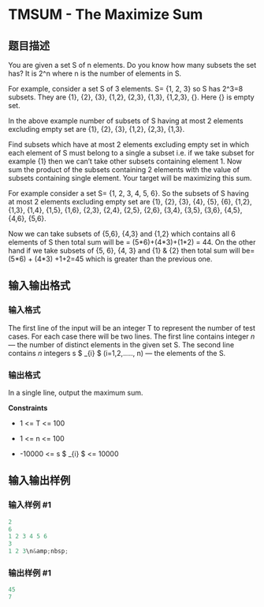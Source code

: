 # TMSUM - The Maximize Sum

## 题目描述

You are given a set S of n elements. Do you know how many subsets the set has? It is 2^n where n is the number of elements in S.

For example, consider a set S of 3 elements. S= {1, 2, 3} so S has 2^3=8 subsets. They are {1}, {2}, {3}, {1,2}, {2,3}, {1,3}, {1,2,3}, {}. Here {} is empty set.

In the above example number of subsets of S having at most 2 elements excluding empty set are {1}, {2}, {3}, {1,2}, {2,3}, {1,3}.

Find subsets which have at most 2 elements excluding empty set in which each element of S must belong to a single a subset i.e. if we take subset for example {1} then we can’t take other subsets containing element 1. Now sum the product of the subsets containing 2 elements with the value of subsets containing single element. Your target will be maximizing this sum.

For example consider a set S= {1, 2, 3, 4, 5, 6}. So the subsets of S having at most 2 elements excluding empty set are {1}, {2}, {3}, {4}, {5}, {6}, {1,2}, {1,3}, {1,4}, {1,5}, {1,6}, {2,3}, {2,4}, {2,5}, {2,6}, {3,4}, {3,5}, {3,6}, {4,5}, {4,6}, {5,6}.

Now we can take subsets of {5,6}, {4,3} and {1,2} which contains all 6 elements of S then total sum will be = (5\*6)+(4\*3)+(1\*2) = 44. On the other hand if we take subsets of {5, 6}, {4, 3} and {1} & {2} then total sum will be= (5\*6) + (4\*3) +1+2=45 which is greater than the previous one.

## 输入输出格式

### 输入格式

The first line of the input will be an integer T to represent the number of test cases. For each case there will be two lines. The first line contains integer _n_ — the number of distinct elements in the given set S. The second line contains _n_ integers s $ _{i} $ (i=1,2,….., n) — the elements of the S.

### 输出格式

In a single line, output the maximum sum.

**Constraints**

- 1 <= T <= 100

- 1 <= n <= 100

- -10000 <= s $ _{i} $ <= 10000

## 输入输出样例

### 输入样例 #1

```cpp
2
6
1 2 3 4 5 6
3
1 2 3\n&amp;nbsp;
```


### 输出样例 #1

```cpp
45
7
```


